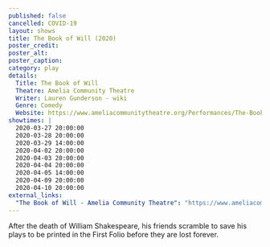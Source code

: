 ```yaml
---
published: false
cancelled: COVID-19
layout: shows
title: The Book of Will (2020)
poster_credit: 
poster_alt:
poster_caption:
category: play
details:
  Title: The Book of Will
  Theatre: Amelia Community Theatre
  Writer: Lauren Gunderson - wiki
  Genre: Comedy
  Website: https://www.ameliacommunitytheatre.org/Performances/The-Book-of-Will
showtimes: |
  2020-03-27 20:00:00
  2020-03-28 20:00:00
  2020-03-29 14:00:00
  2020-04-02 20:00:00
  2020-04-03 20:00:00
  2020-04-04 20:00:00
  2020-04-05 14:00:00
  2020-04-09 20:00:00
  2020-04-10 20:00:00
external_links:
  "The Book of Will - Amelia Community Theatre": "https://www.ameliacommunitytheatre.org/Performances/The-Book-of-Will"
---
```

After the death of William Shakespeare, his friends scramble to save his plays to be printed in the First Folio before they are lost forever.
  